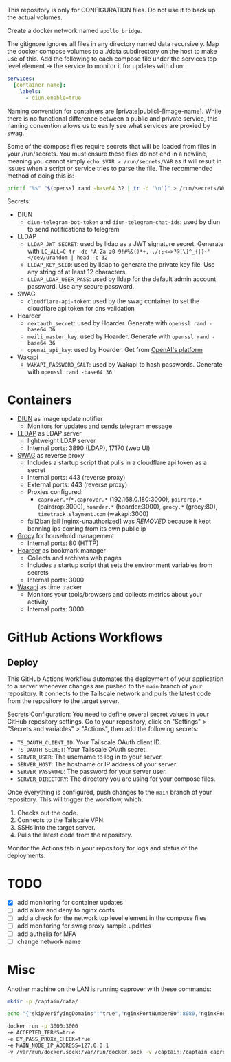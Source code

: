 This repository is only for CONFIGURATION files. Do not use it to back up the actual volumes.

Create a docker network named `apollo_bridge`.

The gitignore ignores all files in any directory named data recursively.
Map the docker compose volumes to a ./data subdirectory on the host to make use of this.
Add the following to each compose file under the services top level element -> the service to monitor it for updates with diun:

```yml
services:
  [container name]:
    labels:
      - diun.enable=true
```

Naming convention for containers are [private|public]-[image-name]. While there is no functional difference between a public and private service, this naming convention allows us to easily see what services are proxied by swag.

Some of the compose files require secrets that will be loaded from files in your /run/secrets. You must ensure these files do not end in a newline, meaning you cannot simply `echo $VAR > /run/secrets/VAR` as it will result in issues when a script or service tries to parse the file. The recommended method of doing this is:

```bash
printf "%s" "$(openssl rand -base64 32 | tr -d '\n')" > /run/secrets/WAKAPI_PASSWORD_SALT
```

Secrets:

- DIUN
  - `diun-telegram-bot-token` and `diun-telegram-chat-ids`: used by diun to send notifications to telegram
- LLDAP
  - `LLDAP_JWT_SECRET`: used by lldap as a JWT signature secret. Generate with `LC_ALL=C tr -dc 'A-Za-z0-9!#%&()*+,-./:;<=>?@[\]^_{|}~' </dev/urandom | head -c 32`
  - `LLDAP_KEY_SEED`: used by lldap to generate the private key file. Use any string of at least 12 characters.
  - `LLDAP_LDAP_USER_PASS`: used by lldap for the default admin account password. Use any secure password.
- SWAG
  - `cloudflare-api-token`: used by the swag container to set the cloudflare api token for dns validation
- Hoarder
  - `nextauth_secret`: used by Hoarder. Generate with `openssl rand -base64 36`
  - `meili_master_key`: used by Hoarder. Generate with `openssl rand -base64 36`
  - `openai_api_key`: used by Hoarder. Get from [OpenAI's platform](https://platform.openai.com/settings/organization/api-keys)
- Wakapi
  - `WAKAPI_PASSWORD_SALT`: used by Wakapi to hash passwords. Generate with `openssl rand -base64 36`

# Containers

- [DIUN](https://github.com/crazy-max/diun) as image update notifier
  - Monitors for updates and sends telegram message
- [LLDAP](https://github.com/lldap/lldap) as LDAP server
  - lightweight LDAP server
  - Internal ports: 3890 (LDAP), 17170 (web UI)
- [SWAG](https://github.com/linuxserver/docker-swag) as reverse proxy
  - Includes a startup script that pulls in a cloudflare api token as a secret
  - Internal ports: 443 (reverse proxy)
  - External ports: 443 (reverse proxy)
  - Proxies configured:
    - `caprover.*`/`*.caprover.*` (192.168.0.180:3000), `pairdrop.*` (pairdrop:3000), `hoarder.*` (hoarder:3000), `grocy.*` (grocy:80), `timetrack.slayment.com` (wakapi:3000)
  - fail2ban jail [nginx-unauthorized] was _REMOVED_ because it kept banning ips coming from its own public ip
- [Grocy](https://github.com/grocy/grocy) for household management
  - Internal ports: 80 (HTTP)
- [Hoarder](https://github.com/hoarder-app/hoarder) as bookmark manager
  - Collects and archives web pages
  - Includes a startup script that sets the environment variables from secrets
  - Internal ports: 3000
- [Wakapi](https://github.com/muety/wakapi) as time tracker
  - Monitors your tools/browsers and collects metrics about your activity
  - Internal ports: 3000

# GitHub Actions Workflows

## Deploy

This GitHub Actions workflow automates the deployment of your application to a server whenever changes are pushed to the `main` branch of your repository. It connects to the Tailscale network and pulls the latest code from the repository to the target server.

Secrets Configuration:
You need to define several secret values in your GitHub repository settings. Go to your repository, click on "Settings" > "Secrets and variables" > "Actions", then add the following secrets:

- `TS_OAUTH_CLIENT_ID`: Your Tailscale OAuth client ID.
- `TS_OAUTH_SECRET`: Your Tailscale OAuth secret.
- `SERVER_USER`: The username to log in to your server.
- `SERVER_HOST`: The hostname or IP address of your server.
- `SERVER_PASSWORD`: The password for your server user.
- `SERVER_DIRECTORY`: The directory you are using for your compose files.

Once everything is configured, push changes to the `main` branch of your repository. This will trigger the workflow, which:

1. Checks out the code.
2. Connects to the Tailscale VPN.
3. SSHs into the target server.
4. Pulls the latest code from the repository.

Monitor the Actions tab in your repository for logs and status of the deployments.

# TODO

- [x] add monitoring for container updates
- [ ] add allow and deny to nginx confs
- [ ] add a check for the network top level element in the compose files
- [ ] add monitoring for swag proxy sample updates
- [ ] add authelia for MFA
- [ ] change network name

# Misc

Another machine on the LAN is running caprover with these commands:

```bash
mkdir -p /captain/data/

echo "{"skipVerifyingDomains":"true","nginxPortNumber80":8080,"nginxPortNumber443":8443}" > /captain/data/config-override.json

docker run -p 3000:3000
-e ACCEPTED_TERMS=true
-e BY_PASS_PROXY_CHECK=true
-e MAIN_NODE_IP_ADDRESS=127.0.0.1
-v /var/run/docker.sock:/var/run/docker.sock -v /captain:/captain caprover/caprover
```
